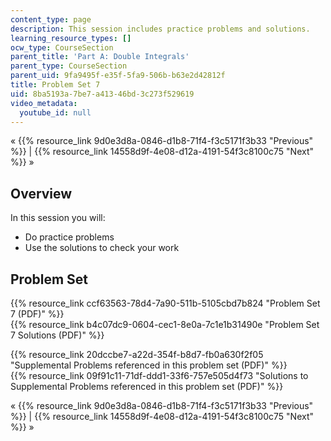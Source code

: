```yaml
---
content_type: page
description: This session includes practice problems and solutions.
learning_resource_types: []
ocw_type: CourseSection
parent_title: 'Part A: Double Integrals'
parent_type: CourseSection
parent_uid: 9fa9495f-e35f-5fa9-506b-b63e2d42812f
title: Problem Set 7
uid: 8ba5193a-7be7-a413-46bd-3c273f529619
video_metadata:
  youtube_id: null
---
```


« {{% resource_link 9d0e3d8a-0846-d1b8-71f4-f3c5171f3b33 "Previous" %}} | {{% resource_link 14558d9f-4e08-d12a-4191-54f3c8100c75 "Next" %}} »

Overview
--------

In this session you will:

*   Do practice problems
*   Use the solutions to check your work

Problem Set
-----------

{{% resource_link ccf63563-78d4-7a90-511b-5105cbd7b824 "Problem Set 7 (PDF)" %}}  
{{% resource_link b4c07dc9-0604-cec1-8e0a-7c1e1b31490e "Problem Set 7 Solutions (PDF)" %}}

{{% resource_link 20dccbe7-a22d-354f-b8d7-fb0a630f2f05 "Supplemental Problems referenced in this problem set (PDF)" %}}  
{{% resource_link 09f91c11-71df-ddd1-33f6-757e505d4f73 "Solutions to Supplemental Problems referenced in this problem set (PDF)" %}}

« {{% resource_link 9d0e3d8a-0846-d1b8-71f4-f3c5171f3b33 "Previous" %}} | {{% resource_link 14558d9f-4e08-d12a-4191-54f3c8100c75 "Next" %}} »